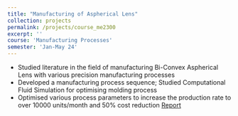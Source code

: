 ```yaml
---
title: "Manufacturing of Aspherical Lens"
collection: projects
permalink: /projects/course_me2300
excerpt: ''
course: 'Manufacturing Processes'
semester: 'Jan-May 24'
---
```


- Studied literature in the field of manufacturing Bi-Convex Aspherical Lens with various precision manufacturing processes
- Developed a manufacturing process sequence; Studied Computational Fluid Simulation for optimising molding process
- Optimised various process parameters to increase the production rate to over 10000 units/month and 50% cost reduction
[Report](https://github.com/Xerefic/Course_Projects/blob/main/ME2300/)
